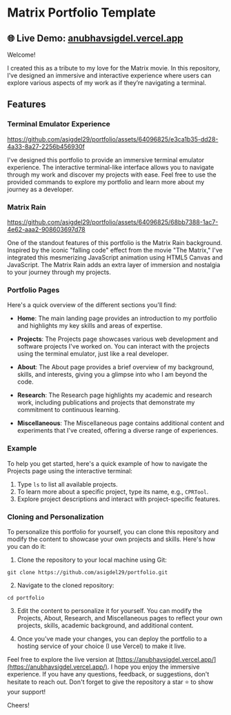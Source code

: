# Matrix Portfolio Template

## 🌐 Live Demo: [anubhavsigdel.vercel.app](https://anubhavsigdel.vercel.app/)

Welcome!

I created this as a tribute to my love for the Matrix movie. In this repository, I’ve designed an immersive and interactive experience where users can explore various aspects of my work as if they’re navigating a terminal.


## Features
### Terminal Emulator Experience


https://github.com/asigdel29/portfolio/assets/64096825/e3ca1b35-dd28-4a33-8a27-2256b456930f


I've designed this portfolio to provide an immersive terminal emulator experience. The interactive terminal-like interface allows you to navigate through my work and discover my projects with ease. Feel free to use the provided commands to explore my portfolio and learn more about my journey as a developer.

### Matrix Rain

https://github.com/asigdel29/portfolio/assets/64096825/68bb7388-1ac7-4e62-aaa2-908603697d78

One of the standout features of this portfolio is the Matrix Rain background. Inspired by the iconic "falling code" effect from the movie "The Matrix," I've integrated this mesmerizing JavaScript animation using HTML5 Canvas and JavaScript. The Matrix Rain adds an extra layer of immersion and nostalgia to your journey through my projects.

### Portfolio Pages

Here's a quick overview of the different sections you'll find:

- **Home**: The main landing page provides an introduction to my portfolio and highlights my key skills and areas of expertise.

- **Projects**: The Projects page showcases various web development and software projects I've worked on. You can interact with the projects using the terminal emulator, just like a real developer.

- **About**: The About page provides a brief overview of my background, skills, and interests, giving you a glimpse into who I am beyond the code.

- **Research**: The Research page highlights my academic and research work, including publications and projects that demonstrate my commitment to continuous learning.

- **Miscellaneous**: The Miscellaneous page contains additional content and experiments that I've created, offering a diverse range of experiences.

### Example

To help you get started, here's a quick example of how to navigate the Projects page using the interactive terminal:

1. Type `ls` to list all available projects.
2. To learn more about a specific project, type its name, e.g., `CPRTool`.
3. Explore project descriptions and interact with project-specific features.


### Cloning and Personalization
To personalize this portfolio for yourself, you can clone this repository and modify the content to showcase your own projects and skills. Here's how you can do it:

1. Clone the repository to your local machine using Git:

```console
git clone https://github.com/asigdel29/portfolio.git
```
2. Navigate to the cloned repository:
```console
cd portfolio
```
3. Edit the content to personalize it for yourself. You can modify the Projects, About, Research, and Miscellaneous pages to reflect your own projects, skills, academic background, and additional content.


4. Once you've made your changes, you can deploy the portfolio to a hosting service of your choice (I use Vercel) to make it live.

Feel free to explore the live version at [https://anubhavsigdel.vercel.app/](https://anubhavsigdel.vercel.app/). I hope you enjoy the immersive experience. If you have any questions, feedback, or suggestions, don't hesitate to reach out. Don't forget to give the repository a star ⭐️ to show your support!

Cheers!
